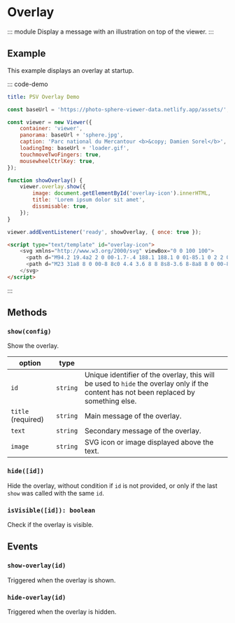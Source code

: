# Overlay

::: module
<ApiButton page="classes/Core.Overlay.html"/>
Display a message with an illustration on top of the viewer.
:::

## Example

This example displays an overlay at startup.

::: code-demo

```yaml
title: PSV Overlay Demo
```

```js
const baseUrl = 'https://photo-sphere-viewer-data.netlify.app/assets/';

const viewer = new Viewer({
    container: 'viewer',
    panorama: baseUrl + 'sphere.jpg',
    caption: 'Parc national du Mercantour <b>&copy; Damien Sorel</b>',
    loadingImg: baseUrl + 'loader.gif',
    touchmoveTwoFingers: true,
    mousewheelCtrlKey: true,
});

function showOverlay() {
    viewer.overlay.show({
        image: document.getElementById('overlay-icon').innerHTML,
        title: 'Lorem ipsum dolor sit amet',
        dissmisable: true,
    });
}

viewer.addEventListener('ready', showOverlay, { once: true });
```

```html
<script type="text/template" id="overlay-icon">
    <svg xmlns="http://www.w3.org/2000/svg" viewBox="0 0 100 100">
      <path d="M94.2 19.4a2 2 0 00-1.7-.4 188.1 188.1 0 01-85.1 0 2 2 0 00-1.7.4c-.4.4-.7 1-.7 1.6v58c0 .6.3 1.2.8 1.6.4.4 1.1.5 1.7.4 27.8-6.5 57.3-6.5 85.1 0h.5c.5 0 .9-.2 1.2-.4.5-.4.8-1 .8-1.6V21c-.1-.6-.4-1.2-.9-1.6zM21.9 74.2L34 55.6l7.2 11 3.6 5.5c-7.7.3-15.3.9-22.9 2.1zM50 72.1h-.5l-4.3-6.6L60 41.8l20.1 32.7A189 189 0 0050 72.1zm41 4.4l-5.7-1.1L61.7 37a2 2 0 00-1.7-1 2 2 0 00-1.7.9L42.8 61.8l-7.1-10.9c-.4-.6-1-.9-1.7-.9s-1.3.3-1.7.9L16.5 75 9 76.5v-53c26.9 5.9 55.1 5.9 82 0v53z"/>
      <path d="M23 31a8 8 0 00-8 8c0 4.4 3.6 8 8 8s8-3.6 8-8a8 8 0 00-8-8zm0 12a4 4 0 01-4-4c0-2.2 1.8-4 4-4s4 1.8 4 4a4 4 0 01-4 4z"/>
    </svg>
</script>
```

:::

## Methods

### `show(config)`

Show the overlay.

| option | type |   |
| ------ | ---- | - |
| `id` | `string` | Unique identifier of the overlay, this will be used to `hide` the overlay only if the content has not been replaced by something else. |
| `title` (required) | `string` | Main message of the overlay.  |
| `text` | `string` | Secondary message of the overlay. |
| `image` | `string` | SVG icon or image displayed above the text. |

### `hide([id])`

Hide the overlay, without condition if `id` is not provided, or only if the last `show` was called with the same `id`.

### `isVisible([id]): boolean`

Check if the overlay is visible.

## Events

### `show-overlay(id)`

Triggered when the overlay is shown.

### `hide-overlay(id)`

Triggered when the overlay is hidden.
